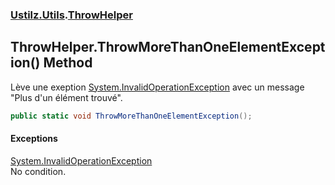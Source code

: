 ### [Ustilz.Utils](Ustilz.Utils.md 'Ustilz.Utils').[ThrowHelper](Ustilz.Utils.ThrowHelper.md 'Ustilz.Utils.ThrowHelper')

## ThrowHelper.ThrowMoreThanOneElementException() Method

Lève une exeption [System.InvalidOperationException](https://docs.microsoft.com/en-us/dotnet/api/System.InvalidOperationException 'System.InvalidOperationException') avec un message "Plus d'un élément trouvé".

```csharp
public static void ThrowMoreThanOneElementException();
```

#### Exceptions

[System.InvalidOperationException](https://docs.microsoft.com/en-us/dotnet/api/System.InvalidOperationException 'System.InvalidOperationException')  
No condition.